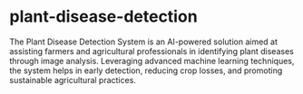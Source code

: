 # plant-disease-detection
The Plant Disease Detection System is an AI-powered solution aimed at assisting farmers and agricultural professionals in identifying plant diseases through image analysis. Leveraging advanced machine learning techniques, the system helps in early detection, reducing crop losses, and promoting sustainable agricultural practices.
